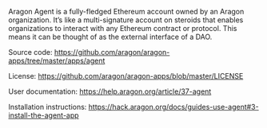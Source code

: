 Aragon Agent is a fully-fledged Ethereum account owned by an Aragon organization. It’s like a multi-signature account on steroids that enables organizations to interact with any Ethereum contract or protocol. This means it can be thought of as the external interface of a DAO.

Source code: https://github.com/aragon/aragon-apps/tree/master/apps/agent

License: https://github.com/aragon/aragon-apps/blob/master/LICENSE

User documentation: https://help.aragon.org/article/37-agent

Installation instructions: https://hack.aragon.org/docs/guides-use-agent#3-install-the-agent-app
